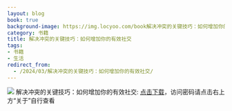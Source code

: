 ```yaml
---
layout: blog
book: true
background-image: https://img.locyoo.com/book解决冲突的关键技巧：如何增加你的有效社交.jpg
category: 书籍
title: 解决冲突的关键技巧：如何增加你的有效社交
tags:
- 书籍
- 生活
redirect_from:
  - /2024/03/解决冲突的关键技巧：如何增加你的有效社交/
---
```

![](https://img.locyoo.com/book解决冲突的关键技巧：如何增加你的有效社交.jpg)
解决冲突的关键技巧：如何增加你的有效社交: <a name = "ref1" href="https://url18.ctfile.com/f/50983618-1439916013-14e3d1?p=3619">点击下载</a>，访问密码请点击右上方“关于”自行查看